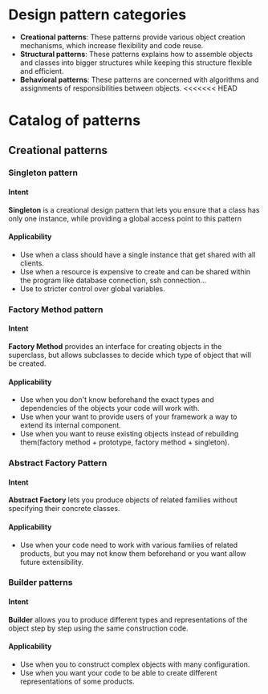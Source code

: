 # Design pattern categories
- **Creational patterns**: These patterns provide various object creation mechanisms, which increase flexibility and code reuse.
- **Structural patterns**: These patterns explains how to assemble objects and classes into bigger structures while keeping this structure flexible and efficient.
- **Behavioral patterns**: These patterns are concerned with algorithms and assignments of responsibilities between objects.
<<<<<<< HEAD
# Catalog of patterns
## Creational patterns
### Singleton pattern
#### Intent
**Singleton** is a creational design pattern that lets you ensure that a class has only one instance, while providing a global access point to this pattern
#### Applicability
- Use when a class should have a single instance that get shared with all clients.
- Use when a resource is expensive to create and can be shared within the program like database connection, ssh connection...
- Use to stricter control over global variables.
### Factory Method pattern
#### Intent
**Factory Method** provides an interface for creating objects in the superclass, but allows subclasses to decide which type of object that will be created.
#### Applicability
- Use when you don't know beforehand the exact types and dependencies of the objects your code will work with.
- Use when your want to provide users of your framework a way to extend its internal component.
- Use when you want to reuse existing objects instead of rebuilding them(factory method + prototype, factory method + singleton).
### Abstract Factory Pattern
#### Intent
**Abstract Factory** lets you produce objects of related families without specifying their concrete classes.
#### Applicability
- Use when your code need to work with various families of related products, but you may not know them beforehand or you want allow future extensibility.
### Builder patterns
#### Intent
**Builder** allows you to produce different types and representations of the object step by step using the same construction code.
#### Applicability
- Use when you to construct complex objects with many configuration.
- Use when you want your code to be able to create different representations of some products.